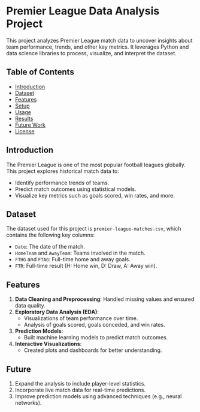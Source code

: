 # Premier League Data Analysis Project

This project analyzes Premier League match data to uncover insights about team performance, trends, and other key metrics. It leverages Python and data science libraries to process, visualize, and interpret the dataset.

## Table of Contents
- [Introduction](#introduction)
- [Dataset](#dataset)
- [Features](#features)
- [Setup](#setup)
- [Usage](#usage)
- [Results](#results)
- [Future Work](#future-work)
- [License](#license)

## Introduction
The Premier League is one of the most popular football leagues globally. This project explores historical match data to:
- Identify performance trends of teams.
- Predict match outcomes using statistical models.
- Visualize key metrics such as goals scored, win rates, and more.

## Dataset
The dataset used for this project is `premier-league-matches.csv`, which contains the following key columns:
- `Date`: The date of the match.
- `HomeTeam` and `AwayTeam`: Teams involved in the match.
- `FTHG` and `FTAG`: Full-time home and away goals.
- `FTR`: Full-time result (H: Home win, D: Draw, A: Away win).

## Features
1. **Data Cleaning and Preprocessing**: Handled missing values and ensured data quality.
2. **Exploratory Data Analysis (EDA)**:
   - Visualizations of team performance over time.
   - Analysis of goals scored, goals conceded, and win rates.
3. **Prediction Models**:
   - Built machine learning models to predict match outcomes.
4. **Interactive Visualizations**:
   - Created plots and dashboards for better understanding.

## Future
1. Expand the analysis to include player-level statistics.
2. Incorporate live match data for real-time predictions.
3. Improve prediction models using advanced techniques (e.g., neural networks).
